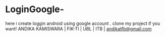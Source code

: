 # LoginGoogle-
here i create loggin android using google account . clone my project if you want!
ANDIKA KAMISWARA | FIK-TI | UBL | ITB | andikatfb@gmail.com
  
